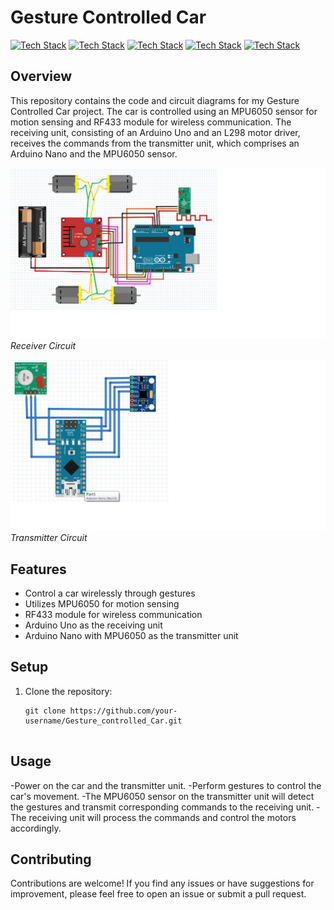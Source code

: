# Gesture Controlled Car

[![Tech Stack](https://img.shields.io/badge/Arduino-uno-brightgreen)](https://www.arduino.cc/)
[![Tech Stack](https://img.shields.io/badge/Arduino-nano-brightgreen)](https://www.arduino.cc/)
[![Tech Stack](https://img.shields.io/badge/MPU6050-yellow)](https://invensense.tdk.com/products/motion-tracking/6-axis/mpu-6050/)
[![Tech Stack](https://img.shields.io/badge/RF433-blue)](https://www.sparkfun.com/products/10534)
[![Tech Stack](https://img.shields.io/badge/L298-red)](https://www.sparkfun.com/products/9670)


## Overview

This repository contains the code and circuit diagrams for my Gesture Controlled Car project. The car is controlled using an MPU6050 sensor for motion sensing and RF433 module for wireless communication. The receiving unit, consisting of an Arduino Uno and an L298 motor driver, receives the commands from the transmitter unit, which comprises an Arduino Nano and the MPU6050 sensor.

![Receiver Circuit](https://github.com/gauravmishra1263/Gesture_controlled_Car/blob/main/Receiver.jpeg)
*Receiver Circuit*

![Transmitter Circuit](https://github.com/gauravmishra1263/Gesture_controlled_Car/blob/main/Transmitter.jpeg)
*Transmitter Circuit*

## Features

- Control a car wirelessly through gestures
- Utilizes MPU6050 for motion sensing
- RF433 module for wireless communication
- Arduino Uno as the receiving unit
- Arduino Nano with MPU6050 as the transmitter unit

## Setup

1. Clone the repository:

   ```shell
   git clone https://github.com/your-username/Gesture_controlled_Car.git


## Usage

-Power on the car and the transmitter unit.
-Perform gestures to control the car's movement.
-The MPU6050 sensor on the transmitter unit will detect the gestures and transmit corresponding commands to the receiving unit.
-The receiving unit will process the commands and control the motors accordingly.

## Contributing

 Contributions are welcome! If you find any issues or have suggestions for improvement, please feel free to open an issue or submit a pull request.

